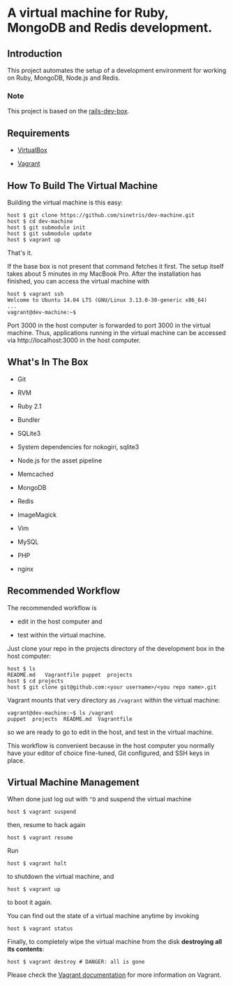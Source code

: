 # A virtual machine for Ruby, MongoDB and Redis development.

## Introduction

This project automates the setup of a development environment for working on Ruby, MongoDB, Node.js and Redis.

### Note

This project is based on the [rails-dev-box](http://github.com/rails/rails-dev-box).

## Requirements

* [VirtualBox](https://www.virtualbox.org)

* [Vagrant](http://vagrantup.com)

## How To Build The Virtual Machine

Building the virtual machine is this easy:

    host $ git clone https://github.com/sinetris/dev-machine.git
    host $ cd dev-machine
    host $ git submodule init
    host $ git submodule update
    host $ vagrant up

That's it.

If the base box is not present that command fetches it first. The setup itself takes about 5 minutes in my MacBook Pro. After the installation has finished, you can access the virtual machine with

    host $ vagrant ssh
    Welcome to Ubuntu 14.04 LTS (GNU/Linux 3.13.0-30-generic x86_64)
    ...
    vagrant@dev-machine:~$

Port 3000 in the host computer is forwarded to port 3000 in the virtual machine. Thus, applications running in the virtual machine can be accessed via http://localhost:3000 in the host computer.

## What's In The Box

* Git

* RVM

* Ruby 2.1

* Bundler

* SQLite3

* System dependencies for nokogiri, sqlite3

* Node.js for the asset pipeline

* Memcached

* MongoDB

* Redis

* ImageMagick

* Vim

* MySQL

* PHP

* nginx

## Recommended Workflow

The recommended workflow is

* edit in the host computer and

* test within the virtual machine.

Just clone your repo in the projects directory of the development box in the host computer:

    host $ ls
    README.md   Vagrantfile puppet	projects
    host $ cd projects
    host $ git clone git@github.com:<your username>/<you repo name>.git

Vagrant mounts that very directory as `/vagrant` within the virtual machine:

    vagrant@dev-machine:~$ ls /vagrant
    puppet  projects  README.md  Vagrantfile

so we are ready to go to edit in the host, and test in the virtual machine.

This workflow is convenient because in the host computer you normally have your editor of choice fine-tuned, Git configured, and SSH keys in place.

## Virtual Machine Management

When done just log out with `^D` and suspend the virtual machine

    host $ vagrant suspend

then, resume to hack again

    host $ vagrant resume

Run

    host $ vagrant halt

to shutdown the virtual machine, and

    host $ vagrant up

to boot it again.

You can find out the state of a virtual machine anytime by invoking

    host $ vagrant status

Finally, to completely wipe the virtual machine from the disk **destroying all its contents**:

    host $ vagrant destroy # DANGER: all is gone

Please check the [Vagrant documentation](http://docs.vagrantup.com/v2/) for more information on Vagrant.

